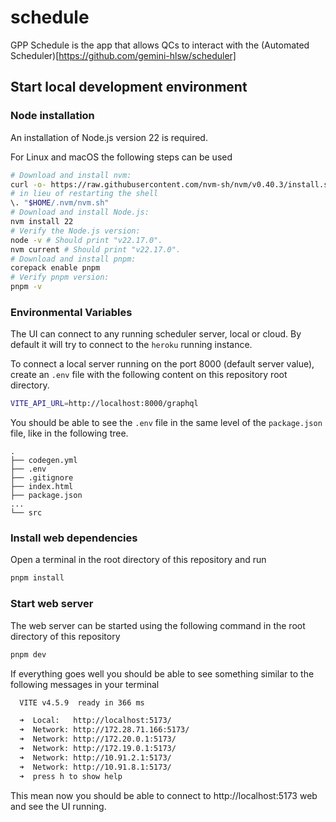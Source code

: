 # schedule

GPP Schedule is the app that allows QCs to interact with the (Automated Scheduler)[https://github.com/gemini-hlsw/scheduler]

## Start local development environment

### Node installation

An installation of Node.js version 22 is required.

For Linux and macOS the following steps can be used

```bash
# Download and install nvm:
curl -o- https://raw.githubusercontent.com/nvm-sh/nvm/v0.40.3/install.sh | bash
# in lieu of restarting the shell
\. "$HOME/.nvm/nvm.sh"
# Download and install Node.js:
nvm install 22
# Verify the Node.js version:
node -v # Should print "v22.17.0".
nvm current # Should print "v22.17.0".
# Download and install pnpm:
corepack enable pnpm
# Verify pnpm version:
pnpm -v
```

### Environmental Variables

The UI can connect to any running scheduler server, local or cloud. By default it will try to connect to the `heroku` running instance.

To connect a local server running on the port 8000 (default server value), create an `.env` file with the following content on this repository root directory.

```bash
VITE_API_URL=http://localhost:8000/graphql
```

You should be able to see the `.env` file in the same level of the `package.json` file, like in the following tree.

```
.
├── codegen.yml
├── .env
├── .gitignore
├── index.html
├── package.json
...
└── src
```

### Install web dependencies

Open a terminal in the root directory of this repository and run

```bash
pnpm install
```

### Start web server

The web server can be started using the following command in the root directory of this repository

```bash
pnpm dev
```

If everything goes well you should be able to see something similar to the following messages in your terminal

```bash
  VITE v4.5.9  ready in 366 ms

  ➜  Local:   http://localhost:5173/
  ➜  Network: http://172.28.71.166:5173/
  ➜  Network: http://172.20.0.1:5173/
  ➜  Network: http://172.19.0.1:5173/
  ➜  Network: http://10.91.2.1:5173/
  ➜  Network: http://10.91.8.1:5173/
  ➜  press h to show help
```

This mean now you should be able to connect to http://localhost:5173 web and see the UI running.

